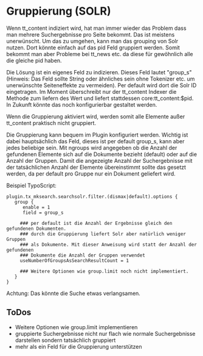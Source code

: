 Gruppierung (SOLR)
=================

Wenn tt_content indiziert wird, hat man immer wieder das Problem dass man mehrere Suchergebnisse
pro Seite bekommt. Das ist meistens unerwünscht. Um das zu umgehen, kann man das grouping von Solr
nutzen. Dort könnte einfach auf das pid Feld gruppiert werden. Somit bekommt man aber Probleme bei
tt_news etc. da diese für gewöhnlich alle die gleiche pid haben.

Die Lösung ist ein eigenes Feld zu indizieren. Dieses Feld lautet "group_s" (Hinweis: Das Feld sollte String oder ähnliches sein ohne Tokenizer etc. um unerwünschte Seiteneffekte zu vermeiden). Per default wird dort
die Solr ID eingetragen. Im Moment überschreibt nur der tt_content Indexer die Methode zum liefern
des Wert und liefert stattdessen core:tt_content:$pid. In Zukunft könnte das noch konfigurierbar gestaltet werden.

Wenn die Gruppierung aktiviert wird, werden somit alle Elemente außer tt_content praktisch nicht gruppiert.

Die Gruppierung kann bequem im Plugin konfiguriert werden. Wichtig ist dabei hauptsächlich das Feld, dieses
ist per default group_s, kann aber jedes beliebige sein. Mit ngroups wird angegeben ob die Anzahl der gefundenen
Elemente sich auf die Dokumente bezieht (default) oder auf die Anzahl der Gruppen. Damit die angezeigte
Anzahl der Suchergebnisse mit der tatsächlichen Anzahl der Elemente übereinstimmt sollte das gesetzt werden, da
per default pro Gruppe nur ein Dokument geliefert wird.

Beispiel TypoScript:

~~~~ {.sourceCode .ts}
plugin.tx_mksearch.searchsolr.filter.(dismax|default).options {
   group {
      enable = 1
      field = group_s

     ### per default ist die Anzahl der Ergebnisse gleich den gefundenen Dokumenten.
     ### durch die Gruppierung liefert Solr aber natürlich weniger Gruppen
     ### als Dokumente. Mit dieser Anweisung wird statt der Anzahl der gefundenen
     ### Dokumente die Anzahl der Gruppen verwendet
     useNumberOfGroupsAsSearchResultCount = 1

     ### Weitere Optionen wie group.limit noch nicht implementiert.
   }
}
~~~~

Achtung: Das könnte die Suche etwas verlangsamen.

ToDos
----------

-   Weitere Optionen wie group.limit implementieren
-   gruppierte Suchergebnisse nicht nur flach wie normale Suchergebnisse darstellen sondern tatsächlich gruppiert
-   mehr als ein Feld für die Gruppierung unterstützen
